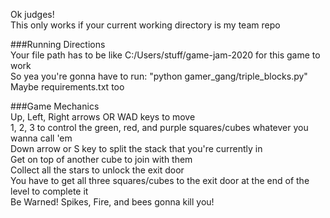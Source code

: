 Ok judges!  
This only works if your current working directory is my team repo  

###Running Directions   
Your file path has to be like C:/Users/stuff/game-jam-2020 for this game to work  
So yea you're gonna have to run: "python gamer_gang/triple_blocks.py"  
Maybe requirements.txt too

###Game Mechanics   
Up, Left, Right arrows OR WAD keys to move  
1, 2, 3 to control the green, red, and purple squares/cubes whatever you wanna call 'em   
Down arrow or S key to split the stack that you're currently in  
Get on top of another cube to join with them  
Collect all the stars to unlock the exit door  
You have to get all three squares/cubes to the exit door at the end of the level to complete it  
Be Warned! Spikes, Fire, and bees gonna kill you!
